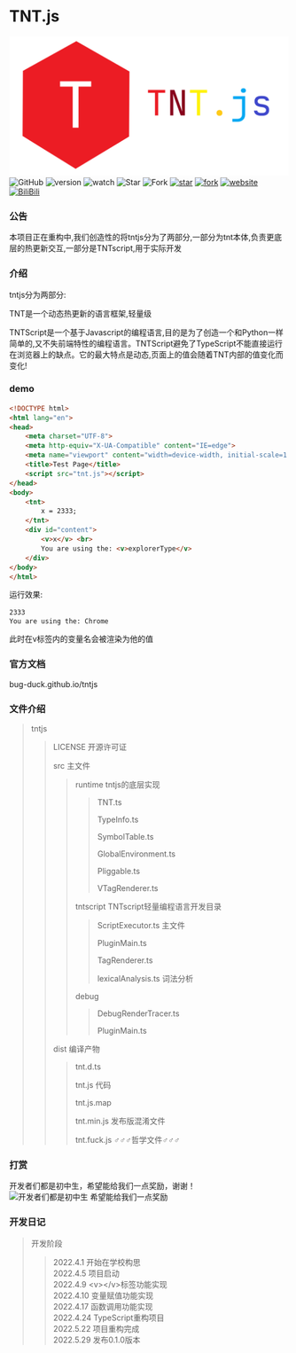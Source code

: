 # TNT.js
![输入图片说明](tnt.js.logo.length.png)
![GitHub](https://img.shields.io/github/license/Bug-Duck/tntjs)
![version](https://img.shields.io/badge/version-0.0.3-green)
![watch](https://img.shields.io/github/watchers/Bug-Duck/tntjs?color=blue&logo=github&style=flat-square)
![Star](https://img.shields.io/github/stars/Bug-Duck/tntjs?color=yellow&logo=github&style=flat-square)
![Fork](https://img.shields.io/github/forks/Bug-Duck/tntjs?color=green&logo=github&style=flat-square)
[![star](https://gitee.com/BugDucker/tntjs/badge/star.svg?theme=dark)](https://gitee.com/BugDucker/tntjs/stargazers)
[![fork](https://gitee.com/BugDucker/tntjs/badge/fork.svg?theme=dark)](https://gitee.com/BugDucker/tntjs/members)
[![website](https://img.shields.io/badge/website-bugduck.cn-yellowgreen)](https://www.bugduck.cn)
[![BiliBili](https://img.shields.io/static/v1?label=bilibili&message=BugDuck开源团队&color=ff69b4&logo=bilibili)](https://space.bilibili.com/1959824394?spm_id_from=333.337.0.0)

### 公告
本项目正在重构中,我们创造性的将tntjs分为了两部分,一部分为tnt本体,负责更底层的热更新交互,一部分是TNTscript,用于实际开发

### 介绍
tntjs分为两部分:

TNT是一个动态热更新的语言框架,轻量级

TNTScript是一个基于Javascript的编程语言,目的是为了创造一个和Python一样简单的,又不失前端特性的编程语言。TNTScript避免了TypeScript不能直接运行在浏览器上的缺点。它的最大特点是动态,页面上的值会随着TNT内部的值变化而变化!<br/>



### demo
```html
<!DOCTYPE html>
<html lang="en">
<head>
    <meta charset="UTF-8">
    <meta http-equiv="X-UA-Compatible" content="IE=edge">
    <meta name="viewport" content="width=device-width, initial-scale=1.0">
    <title>Test Page</title>
    <script src="tnt.js"></script>
</head>
<body>
    <tnt>
        x = 2333;
    </tnt>
    <div id="content">
        <v>x</v> <br>
        You are using the: <v>explorerType</v>
    </div>
</body>
</html>
```
运行效果:
```
2333
You are using the: Chrome
```
此时在v标签内的变量名会被渲染为他的值
### 官方文档
bug-duck.github.io/tntjs

### 文件介绍
> tntjs
> > LICENSE 开源许可证
> > 
> > src 主文件
> > > runtime tntjs的底层实现
> > > > TNT.ts
> > > > 
> > > > TypeInfo.ts
> > > > 
> > > > SymbolTable.ts
> > > > 
> > > > GlobalEnvironment.ts
> > > > 
> > > > Pliggable.ts
> > > > 
> > > > VTagRenderer.ts
> > > >
> > > tntscript TNTscript轻量编程语言开发目录
> > > >  ScriptExecutor.ts 主文件
> > > > 
> > > > PluginMain.ts
> > > > 
> > > > TagRenderer.ts
> > > > 
> > > > lexicalAnalysis.ts 词法分析
> > > > 
> > > debug
> > > > DebugRenderTracer.ts
> > > > 
> > > >  PluginMain.ts
> > > >
> > dist 编译产物
> > > tnt.d.ts
> > > 
> > > tnt.js 代码
> > > 
> > > tnt.js.map
> > > 
> > > tnt.min.js 发布版混淆文件
> > > 
> > > tnt.fuck.js ♂♂♂哲学文件♂♂♂


### 打赏
开发者们都是初中生，希望能给我们一点奖励，谢谢！
![开发者们都是初中生 希望能给我们一点奖励](https://img-blog.csdnimg.cn/369cf4080e44416b9e78e58872615d6b.png?x-oss-process=image/watermark,type_d3F5LXplbmhlaQ,shadow_50,text_Q1NETiBA566x5a2Q5ZCbc2hlZXA=,size_20,color_FFFFFF,t_70,g_se,x_16#pic_center)

### 开发日记
> 开发阶段
> > 2022.4.1 开始在学校构思<br/>
> > 2022.4.5 项目启动<br/>
> > 2022.4.9 \<v\>\</v\>标签功能实现<br/>
> > 2022.4.10 变量赋值功能实现<br/>
> > 2022.4.17 函数调用功能实现<br/>
> > 2022.4.24 TypeScript重构项目<br/>
> > 2022.5.22 项目重构完成<br/>
> > 2022.5.29 发布0.1.0版本

